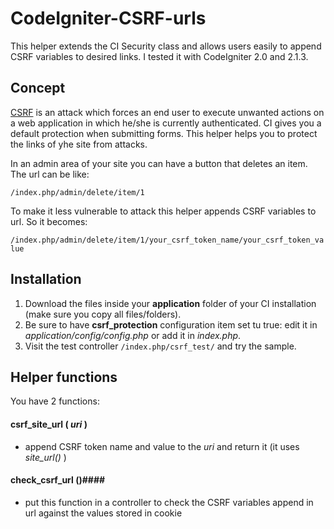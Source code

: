 CodeIgniter-CSRF-urls
=====================

This helper extends the CI Security class and allows users easily to append CSRF variables to desired links.
I tested it with CodeIgniter 2.0 and 2.1.3.


## Concept
[CSRF](https://www.owasp.org/index.php/Cross-Site_Request_Forgery_%28CSRF%29) is an attack which forces an end user to execute unwanted actions on a web application in which he/she is currently authenticated.
CI gives you a default protection when submitting forms.
This helper helps you to protect the links of yhe site from attacks.

In an admin area of your site you can have a button that deletes an item. The url can be like:

`/index.php/admin/delete/item/1`

To make it less vulnerable to attack this helper appends CSRF variables to url. So it becomes:

`/index.php/admin/delete/item/1/your_csrf_token_name/your_csrf_token_value`


## Installation
1. Download the files inside your **application** folder of your CI installation (make sure you copy all files/folders).
2. Be sure to have **csrf_protection** configuration item set tu true: edit it in *application/config/config.php* or add it in *index.php*.
3. Visit the test controller `/index.php/csrf_test/` and try the sample.


## Helper functions
You have 2 functions:

#### csrf_site_url ( *uri* ) ####
* append CSRF token name and value to the *uri* and return it (it uses *site_url()* )

#### check_csrf_url ()####
* put this function in a controller to check the CSRF variables append in url against the values stored in cookie







